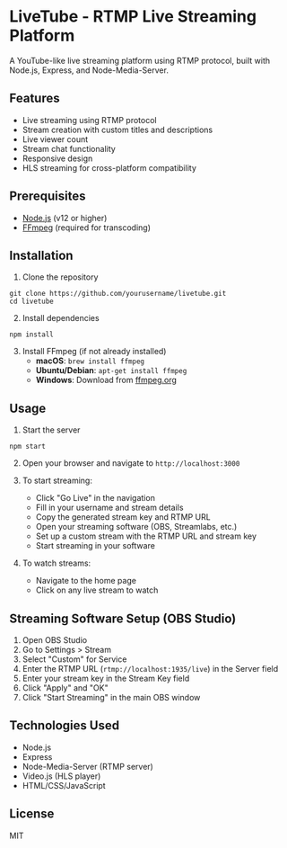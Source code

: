 # LiveTube - RTMP Live Streaming Platform

A YouTube-like live streaming platform using RTMP protocol, built with Node.js, Express, and Node-Media-Server.

## Features

- Live streaming using RTMP protocol
- Stream creation with custom titles and descriptions
- Live viewer count
- Stream chat functionality
- Responsive design
- HLS streaming for cross-platform compatibility

## Prerequisites

- [Node.js](https://nodejs.org/) (v12 or higher)
- [FFmpeg](https://ffmpeg.org/) (required for transcoding)

## Installation

1. Clone the repository

```
git clone https://github.com/yourusername/livetube.git
cd livetube
```

2. Install dependencies

```
npm install
```

3. Install FFmpeg (if not already installed)
   - **macOS**: `brew install ffmpeg`
   - **Ubuntu/Debian**: `apt-get install ffmpeg`
   - **Windows**: Download from [ffmpeg.org](https://ffmpeg.org/download.html)

## Usage

1. Start the server

```
npm start
```

2. Open your browser and navigate to `http://localhost:3000`

3. To start streaming:

   - Click "Go Live" in the navigation
   - Fill in your username and stream details
   - Copy the generated stream key and RTMP URL
   - Open your streaming software (OBS, Streamlabs, etc.)
   - Set up a custom stream with the RTMP URL and stream key
   - Start streaming in your software

4. To watch streams:
   - Navigate to the home page
   - Click on any live stream to watch

## Streaming Software Setup (OBS Studio)

1. Open OBS Studio
2. Go to Settings > Stream
3. Select "Custom" for Service
4. Enter the RTMP URL (`rtmp://localhost:1935/live`) in the Server field
5. Enter your stream key in the Stream Key field
6. Click "Apply" and "OK"
7. Click "Start Streaming" in the main OBS window

## Technologies Used

- Node.js
- Express
- Node-Media-Server (RTMP server)
- Video.js (HLS player)
- HTML/CSS/JavaScript

## License

MIT
